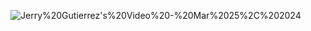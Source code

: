![Jerry%20Gutierrez's%20Video%20-%20Mar%2025%2C%202024](https://github.com/Forgi1/HW5FS/assets/112920565/4d07291e-48fc-44ba-a8fe-496c7e0467a2)
